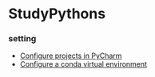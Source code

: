 # StudyPythons

### setting
 - [Configure projects in PyCharm](https://www.jetbrains.com/help/pycharm/setting-up-your-project.html)
 - [Configure a conda virtual environment](https://www.jetbrains.com/help/pycharm/conda-support-creating-conda-virtual-environment.html)
